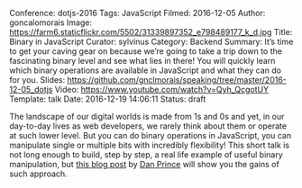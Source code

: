 Conference: dotjs-2016
Tags: JavaScript
Filmed: 2016-12-05
Author: goncalomorais
Image: https://farm6.staticflickr.com/5502/31339897352_e798489177_k_d.jpg
Title: Binary in JavaScript
Curator: sylvinus
Category: Backend
Summary: It’s time to get your caving gear on because we’re going to take a trip down to the fascinating binary level and see what lies in there! You will quickly learn which binary operations are available in JavaScript and what they can do for you.
Slides: https://github.com/gnclmorais/speaking/tree/master/2016-12-05_dotjs
Video: https://www.youtube.com/watch?v=Qyh_QcgotUY
Template: talk
Date: 2016-12-19 14:06:11
Status: draft

The landscape of our digital worlds is made from 1s and 0s and yet, in our day-to-day lives as web developers, we rarely think about them or operate at such lower level. But you can do binary operations in JavaScript, you can manipulate single or multiple bits with incredibly flexibility! This short talk is not long enough to build, step by step, a real life example of useful binary manipulation, but <a href="https://danthedev.com/2015/07/25/binary-in-javascript" target="_blank">this blog post</a> by <a href="https://twitter.com/_danprince" target="_blank">Dan Prince</a> will show you the gains of such approach.